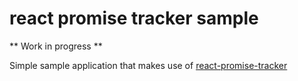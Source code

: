 # react promise tracker sample

** Work in progress **

Simple sample application that makes use of [react-promise-tracker](https://github.com/Lemoncode/react-promise-tracker)
